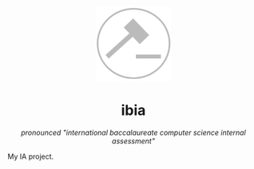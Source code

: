 <h4 align="center">
    <img width="150" height="150" src="src/main/resources/ibia-logo.png"/>
</h4>
<h1 align="center">ibia</h1>
<p align="center"><em>pronounced "international baccalaureate computer science internal assessment"</em></p>

My IA project.
